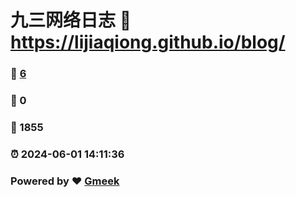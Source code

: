 # 九三网络日志 :link: https://lijiaqiong.github.io/blog/ 
### :page_facing_up: [6](https://lijiaqiong.github.io/blog//tag.html) 
### :speech_balloon: 0 
### :hibiscus: 1855 
### :alarm_clock: 2024-06-01 14:11:36 
### Powered by :heart: [Gmeek](https://github.com/Meekdai/Gmeek)
